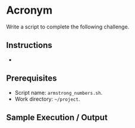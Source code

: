 # Acronym

Write a script to complete the following challenge.

## Instructions

- 

## Prerequisites

- Script name: `armstrong_numbers.sh`.
- Work directory: `~/project`.

## Sample Execution / Output
